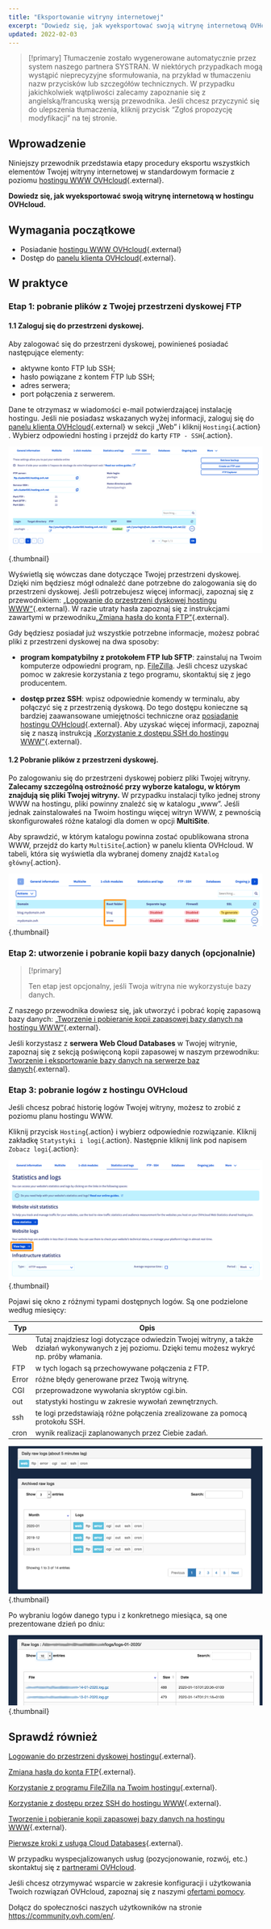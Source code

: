```yaml
---
title: "Eksportowanie witryny internetowej"
excerpt: "Dowiedz się, jak wyeksportować swoją witrynę internetową OVHcloud"
updated: 2022-02-03
---
```


> [!primary]
> Tłumaczenie zostało wygenerowane automatycznie przez system naszego partnera SYSTRAN. W niektórych przypadkach mogą wystąpić nieprecyzyjne sformułowania, na przykład w tłumaczeniu nazw przycisków lub szczegółów technicznych. W przypadku jakichkolwiek wątpliwości zalecamy zapoznanie się z angielską/francuską wersją przewodnika. Jeśli chcesz przyczynić się do ulepszenia tłumaczenia, kliknij przycisk “Zgłoś propozycję modyfikacji” na tej stronie.
>

## Wprowadzenie 

Niniejszy przewodnik przedstawia etapy procedury eksportu wszystkich elementów Twojej witryny internetowej w standardowym formacie z poziomu [hostingu WWW OVHcloud](https://www.ovhcloud.com/pl/web-hosting/){.external}.

**Dowiedz się, jak wyeksportować swoją witrynę internetową w hostingu OVHcloud.**

## Wymagania początkowe

- Posiadanie [hostingu WWW OVHcloud](https://www.ovhcloud.com/pl/web-hosting/){.external}
- Dostęp do [panelu klienta OVHcloud](/links/manager){.external}.

## W praktyce

### Etap 1: pobranie plików z Twojej przestrzeni dyskowej FTP

#### 1.1 Zaloguj się do przestrzeni dyskowej.

Aby zalogować się do przestrzeni dyskowej, powinieneś posiadać następujące elementy:

- aktywne konto FTP lub SSH;
- hasło powiązane z kontem FTP lub SSH;
- adres serwera;
- port połączenia z serwerem.

Dane te otrzymasz w wiadomości e-mail potwierdzającej instalację hostingu. Jeśli nie posiadasz wskazanych wyżej informacji, zaloguj się do [panelu klienta OVHcloud](/links/manager){.external} w sekcji „Web” i kliknij `Hostingi`{.action} . Wybierz odpowiedni hosting i przejdź do karty `FTP - SSH`{.action}. 

![export-website](images/tab-pro.png){.thumbnail}

Wyświetlą się wówczas dane dotyczące Twojej przestrzeni dyskowej. Dzięki nim będziesz mógł odnaleźć dane potrzebne do zalogowania się do przestrzeni dyskowej. Jeśli potrzebujesz więcej informacji, zapoznaj się z przewodnikiem: [„Logowanie do przestrzeni dyskowej hostingu WWW”](/pages/web_cloud/web_hosting/ftp_connection){.external}. W razie utraty hasła zapoznaj się z instrukcjami zawartymi w przewodniku[„Zmiana hasła do konta FTP”](/pages/web_cloud/web_hosting/ftp_change_password){.external}.

Gdy będziesz posiadał już wszystkie potrzebne informacje, możesz pobrać pliki z przestrzeni dyskowej na dwa sposoby:

- **program kompatybilny z protokołem FTP lub SFTP**: zainstaluj na Twoim komputerze odpowiedni program, np. [ FileZilla](/pages/web_cloud/web_hosting/ftp_filezilla_user_guide). Jeśli chcesz uzyskać pomoc w zakresie korzystania z tego programu, skontaktuj się z jego producentem.

- **dostęp przez SSH**: wpisz odpowiednie komendy w terminalu, aby połączyć się z przestrzenią dyskową. Do tego dostępu konieczne są bardziej zaawansowane umiejętności techniczne oraz [posiadanie hostingu OVHcloud](https://www.ovhcloud.com/pl/web-hosting/){.external}. Aby uzyskać więcej informacji, zapoznaj się z naszą instrukcją [„Korzystanie z dostępu SSH do hostingu WWW”](/pages/web_cloud/web_hosting/ssh_on_webhosting){.external}. 

#### 1.2 Pobranie plików z przestrzeni dyskowej.

Po zalogowaniu się do przestrzeni dyskowej pobierz pliki Twojej witryny. **Zalecamy szczególną ostrożność przy wyborze katalogu, w którym znajdują się pliki Twojej witryny.** W przypadku instalacji tylko jednej strony WWW na hostingu, pliki powinny znaleźć się w katalogu „www”. Jeśli jednak zainstalowałeś na Twoim hostingu więcej witryn WWW, z pewnością skonfigurowałeś różne katalogi dla domen w opcji **MultiSite**.

Aby sprawdzić, w którym katalogu powinna zostać opublikowana strona WWW, przejdź do karty `MultiSite`{.action} w panelu klienta OVHcloud. W tabeli, która się wyświetla dla wybranej domeny znajdź `Katalog główny`{.action}.

![export-website](images/root-folders.png){.thumbnail}

### Etap 2: utworzenie i pobranie kopii bazy danych (opcjonalnie)

> [!primary]
>
> Ten etap jest opcjonalny, jeśli Twoja witryna nie wykorzystuje bazy danych.
>

Z naszego przewodnika dowiesz się, jak utworzyć i pobrać kopię zapasową bazy danych:
[„Tworzenie i pobieranie kopii zapasowej bazy danych na hostingu WWW”](/pages/web_cloud/web_hosting/sql_database_export){.external}.

Jeśli korzystasz z **serwera Web Cloud Databases** w Twojej witrynie, zapoznaj się z sekcją poświęconą kopii zapasowej w naszym przewodniku:
[Tworzenie i eksportowanie bazy danych na serwerze baz danych](/pages/web_cloud/web_cloud_databases/save-export-on-database-server){.external}.

### Etap 3: pobranie logów z hostingu OVHcloud

Jeśli chcesz pobrać historię logów Twojej witryny, możesz to zrobić z poziomu planu hostingu WWW.

Kliknij przycisk `Hosting`{.action} i wybierz odpowiednie rozwiązanie. Kliknij zakładkę `Statystyki i logi`{.action}. Następnie kliknij link pod napisem `Zobacz logi`{.action}:

![export-website](images/view-logs.png){.thumbnail}

Pojawi się okno z różnymi typami dostępnych logów. Są one podzielone według miesięcy:

| Typ  	| Opis                                                                                                                                                                                         	|
|-------	|-----------------------------------------------------------------------------------------------------------------------------------------------------------------------------------------------------	|
| Web   	| Tutaj znajdziesz logi dotyczące odwiedzin Twojej witryny, a także działań wykonywanych z jej poziomu. Dzięki temu możesz wykryć np. próby włamania. 	|
| FTP   	| w tych logach są przechowywane połączenia z FTP.                                                                                                                     	|
| Error 	| różne błędy generowane przez Twoją witrynę.                                                                                                                                                    	|
| CGI   	| przeprowadzone wywołania skryptów cgi.bin.                                                                                                                                     	|
| out   	| statystyki hostingu w zakresie wywołań zewnętrznych.                                                                                                                  	|
| ssh   	| te logi przedstawiają różne połączenia zrealizowane za pomocą protokołu SSH.                                                                                                                      	|
| cron  	| wynik realizacji zaplanowanych przez Ciebie zadań.                                                                                                                                                	|

![export-website](images/raw-logs-general.png){.thumbnail}

Po wybraniu logów danego typu i z konkretnego miesiąca, są one prezentowane dzień po dniu:

![export-website](images/raw-logs.png){.thumbnail}

## Sprawdź również

[Logowanie do przestrzeni dyskowej hostingu](/pages/web_cloud/web_hosting/ftp_connection){.external}.

[Zmiana hasła do konta FTP](/pages/web_cloud/web_hosting/ftp_change_password){.external}.

[Korzystanie z programu FileZilla na Twoim hostingu](/pages/web_cloud/web_hosting/ftp_filezilla_user_guide){.external}.

[Korzystanie z dostępu przez SSH do hostingu WWW](/pages/web_cloud/web_hosting/ssh_on_webhosting){.external}. 

[Tworzenie i pobieranie kopii zapasowej bazy danych na hostingu WWW](/pages/web_cloud/web_hosting/sql_database_export){.external}.

[Pierwsze kroki z usługą Cloud Databases](/pages/web_cloud/web_cloud_databases/starting_with_clouddb){.external}.

W przypadku wyspecjalizowanych usług (pozycjonowanie, rozwój, etc.) skontaktuj się z [partnerami OVHcloud](/links/partner).

Jeśli chcesz otrzymywać wsparcie w zakresie konfiguracji i użytkowania Twoich rozwiązań OVHcloud, zapoznaj się z naszymi [ofertami pomocy](/links/support).

Dołącz do społeczności naszych użytkowników na stronie <https://community.ovh.com/en/>. 